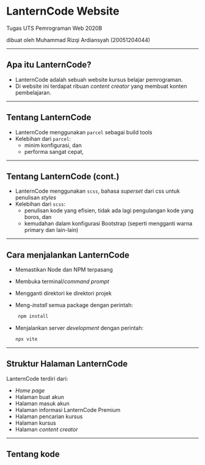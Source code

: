 # LanternCode Website

Tugas UTS Pemrograman Web 2020B

dibuat oleh Muhammad Rizqi Ardiansyah (20051204044)

---

## Apa itu LanternCode?

- LanternCode adalah sebuah website kursus belajar pemrograman.
- Di website ini terdapat ribuan _content creator_ yang membuat konten pembelajaran.

---

## Tentang LanternCode

- LanternCode menggunakan `parcel` sebagai build tools
- Kelebihan dari `parcel`:
  - minim konfigurasi, dan
  - performa sangat cepat,

---

## Tentang LanternCode (cont.)

- LanternCode menggunakan `scss`, bahasa _superset_ dari css untuk penulisan _styles_
- Kelebihan dari `scss`:
  - penulisan kode yang efisien, tidak ada lagi pengulangan kode yang boros, dan
  - kemudahan dalam konfigurasi Bootstrap (seperti mengganti warna primary dan lain-lain)

---

## Cara menjalankan LanternCode

- Memastikan Node dan NPM terpasang
- Membuka terminal/_command prompt_
- Mengganti direktori ke direktori projek
- Meng-_install_ semua package dengan perintah:

  ```bash
   npm install
  ```

- Menjalankan server _development_ dengan perintah:

  ```bash
  npx vite
  ```

---

## Struktur Halaman LanternCode

LanternCode terdiri dari:

- _Home page_
- Halaman buat akun
- Halaman masuk akun
- Halaman informasi LanternCode Premium
- Halaman pencarian kursus
- Halaman kursus
- Halaman _content creator_

---

## Tentang kode
